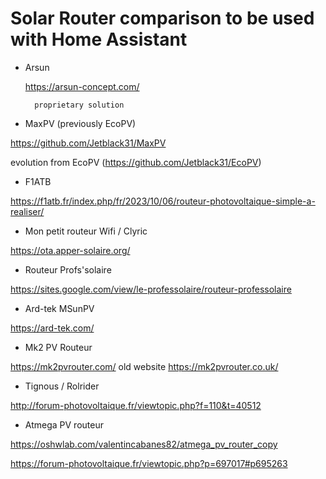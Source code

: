 # Solar Router comparison to be used with Home Assistant

* Arsun

    https://arsun-concept.com/

        proprietary solution

* MaxPV (previously EcoPV)

https://github.com/Jetblack31/MaxPV

evolution from EcoPV (https://github.com/Jetblack31/EcoPV)

* F1ATB

https://f1atb.fr/index.php/fr/2023/10/06/routeur-photovoltaique-simple-a-realiser/

* Mon petit routeur Wifi / Clyric

https://ota.apper-solaire.org/

* Routeur Profs'solaire 

https://sites.google.com/view/le-professolaire/routeur-professolaire

* Ard-tek MSunPV

https://ard-tek.com/

* Mk2 PV Routeur

https://mk2pvrouter.com/
old website https://mk2pvrouter.co.uk/

* Tignous / Rolrider

http://forum-photovoltaique.fr/viewtopic.php?f=110&t=40512

* Atmega PV routeur

https://oshwlab.com/valentincabanes82/atmega_pv_router_copy

https://forum-photovoltaique.fr/viewtopic.php?p=697017#p695263

